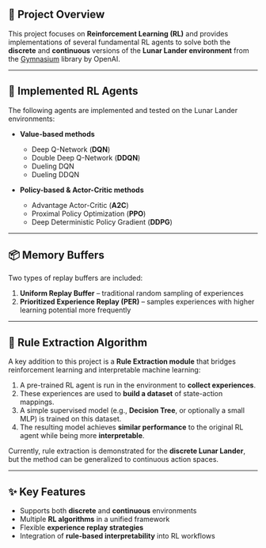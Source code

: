 ## 🚀 Project Overview

This project focuses on **Reinforcement Learning (RL)** and provides implementations of several fundamental RL agents to solve both the **discrete** and **continuous** versions of the **Lunar Lander environment** from the [Gymnasium](https://gymnasium.farama.org/) library by OpenAI.  

---

## 🧠 Implemented RL Agents

The following agents are implemented and tested on the Lunar Lander environments:

- **Value-based methods**
  - Deep Q-Network (**DQN**)  
  - Double Deep Q-Network (**DDQN**)  
  - Dueling DQN  
  - Dueling DDQN  

- **Policy-based & Actor-Critic methods**
  - Advantage Actor-Critic (**A2C**)  
  - Proximal Policy Optimization (**PPO**)  
  - Deep Deterministic Policy Gradient (**DDPG**)  

---

## 📦 Memory Buffers

Two types of replay buffers are included:  

1. **Uniform Replay Buffer** – traditional random sampling of experiences  
2. **Prioritized Experience Replay (PER)** – samples experiences with higher learning potential more frequently  

---

## 🌳 Rule Extraction Algorithm

A key addition to this project is a **Rule Extraction module** that bridges reinforcement learning and interpretable machine learning:  

1. A pre-trained RL agent is run in the environment to **collect experiences**.  
2. These experiences are used to **build a dataset** of state-action mappings.  
3. A simple supervised model (e.g., **Decision Tree**, or optionally a small MLP) is trained on this dataset.  
4. The resulting model achieves **similar performance** to the original RL agent while being more **interpretable**.  

Currently, rule extraction is demonstrated for the **discrete Lunar Lander**, but the method can be generalized to continuous action spaces.  

---

## ✨ Key Features

- Supports both **discrete** and **continuous** environments  
- Multiple **RL algorithms** in a unified framework  
- Flexible **experience replay strategies**  
- Integration of **rule-based interpretability** into RL workflows  
